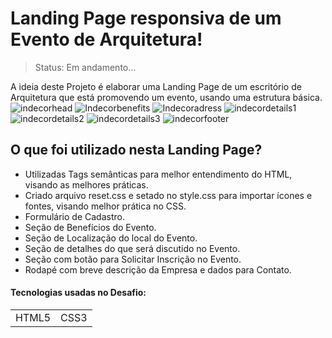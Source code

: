 # Landing Page responsiva de um Evento de Arquitetura!
>Status: Em andamento...
>
A ideia deste Projeto é elaborar uma Landing Page de um escritório de Arquitetura que está promovendo um evento, usando uma estrutura básica.
![indecorhead](https://github.com/lucastompsonl/Landing-Page-InDecor/assets/40512508/9ebf920f-8c89-4975-bfe6-14fd044e6373)
![Indecorbenefits](https://github.com/lucastompsonl/Landing-Page-InDecor/assets/40512508/8822a2c4-7454-46cf-83b7-1dddcae28c67)
![Indecoradress](https://github.com/lucastompsonl/Landing-Page-InDecor/assets/40512508/0aef7439-6159-41fc-9200-2fc6ecc116f7)
![indecordetails1](https://github.com/lucastompsonl/Landing-Page-InDecor/assets/40512508/dd153f5c-e95c-4d29-8a2a-fd11346e4a73)
![indecordetails2](https://github.com/lucastompsonl/Landing-Page-InDecor/assets/40512508/cd157d5d-4f2f-4270-b35e-d1c249b99137)
![indecordetails3](https://github.com/lucastompsonl/Landing-Page-InDecor/assets/40512508/ce1baf36-8e79-4028-bdd8-3bc0b2e55ed2)
![indecorfooter](https://github.com/lucastompsonl/Landing-Page-InDecor/assets/40512508/03c3087e-ef32-4298-9822-89ceebcd48ba)

<h2>O que foi utilizado nesta Landing Page?</h2>
<ul>
 <li>Utilizadas Tags semânticas para melhor entendimento do HTML, visando as melhores práticas.</li>
 <li>Criado arquivo reset.css e setado no style.css para importar ícones e fontes, visando melhor prática no CSS.</li>
 <li>Formulário de Cadastro.</li>
 <li>Seção de Benefícios do Evento.</li>
 <li>Seção de Localização do local do Evento.</li>
 <li>Seção de detalhes do que será discutido no Evento.</li>
 <li>Seção com botão para Solicitar Inscrição no Evento.</li>
 <li>Rodapé com breve descrição da Empresa e dados para Contato.</li>
</ul>
<h4>Tecnologias usadas no Desafio:</h4>

<table>
 <tr>
   <td>HTML5</td>
   <td>CSS3</td>
 </tr>
